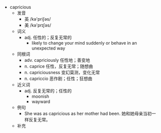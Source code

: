 - capricious
  - 发音
    - 英 /kə'priʃəs/
    - 美 /kə'prɪʃəs/
  - 词义
    - adj. 任性的；反复无常的
      - likely to change your mind suddenly or behave in an unexpected way
  - 同根词
    - adv. capriciously 任性地；善变地
    - n. caprice 任性，反复无常；随想曲
    - n. capriciousness 变幻莫测，变化无常
    - n. capriccio 恶作剧；任性；狂想曲
  - 近义词
    - adj. 反复无常的；任性的
      - moonish
      - wayward
  - 例句
    - She was as capricious as her mother had been. 她和她母亲当初一样反复无常。
  - 补充